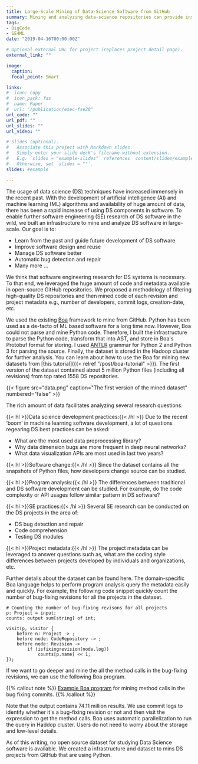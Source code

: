 ```yaml
---
title: Large-Scale Mining of Data-Science Software from GitHub
summary: Mining and analyzing data-science repositories can provide insights from historical data.
tags:
- BigCode
- SE4ML
date: "2019-04-16T00:00:00Z"

# Optional external URL for project (replaces project detail page).
external_link: ""

image:
  caption:
  focal_point: Smart

links:
#- icon: copy
#  icon_pack: fas
#  name: Paper
#  url: "/publication/esec-fse20"
url_code: ""
url_pdf: ""
url_slides: ""
url_video: ""

# Slides (optional).
#   Associate this project with Markdown slides.
#   Simply enter your slide deck's filename without extension.
#   E.g. `slides = "example-slides"` references `content/slides/example-slides.md`.
#   Otherwise, set `slides = ""`.
slides: #example

---
```


The usage of data science (DS) techniques have increased immensely in the recent past. With the development of artificial intelligence (AI) and machine learning (ML) algorithms and availability of huge amount of data, there has been a rapid increase of using DS components in software. To enable further software engineering (SE) research of DS software in the wild, we built an infrastructure to mine and analyze DS software in large-scale. Our goal is to:

- Learn from the past and guide future development of DS software
- Improve software design and reuse
- Manage DS software better
- Automatic bug detection and repair
- Many more ...

We think that software engineering research for DS systems is necessary. To that end, we leveraged the huge amount of code and metadata available in open-source GitHub repositories. We proposed a methodology of filtering high-quality DS repositories and then mined code of each revision and project metadata e.g., number of developers, commit logs, creation-date, etc.

<!-- {{< figure src="dataset.png" caption="Mined data from GitHub DS repositories" numbered="false" >}} -->


We used the existing [Boa](http://boa.cs.iastate.edu/) framework to mine from GitHub. Python has been used as a de-facto of ML based software for a long time now. However, Boa could not parse and mine Python code. Therefore, I built the infrastructure to parse the Python code, transform that into AST, and store in Boa's Protobuf format for storing. I used [ANTLR](https://www.antlr.org/) grammar for Python 2 and Python 3 for parsing the source. Finally, the dataset is stored in the Hadoop cluster for further analysis. You can learn about how to use the Boa for mining new datasets from [this tutorial]({{< relref "/post/boa-tutorial" >}}). The first version of the dataset contained about 5 million Python files (including all revisions) from top rated 1558 DS repositories.

{{< figure src="data.png" caption="The first version of the mined dataset" numbered="false" >}}

The rich amount of data facilitates analyzing several research questions:

{{< hl >}}Data science development practices:{{< /hl >}} Due to the recent ‘boom’ in machine learning software development, a lot of questions regearing DS best practices can be asked:
- What are the most used data preprocessing library?
- Why data dimension bugs are more frequent in deep neural networks?
- What data visualization APIs are most used in last two years?

{{< hl >}}Software change:{{< /hl >}} Since the dataset contains all the snapshots of Python files, how developers change source can be studied.

{{< hl >}}Program analysis:{{< /hl >}} The differences between traditional and DS software development can be studied. For example, do the code complexity or API usages follow similar pattern in DS software?

{{< hl >}}SE practices:{{< /hl >}} Several SE research can be conducted on the DS projects in the area of:

- DS bug detection and repair
- Code comprehension
- Testing DS modules

{{< hl >}}Project metadata:{{< /hl >}} The project metadata can be leveraged to answer questions such as, what are the coding style differences between projects developed by individuals and organizations, etc.

Further details about the dataset can be found here. The domain-specific Boa language helps to perform program analysis query the metadata easily and quickly. For example, the following code snippet quickly count the number of bug-fixing revisions for all the projects in the dataset.

```
# Counting the number of bug-fixing revisons for all projects
p: Project = input;
counts: output sum[string] of int;

visit(p, visitor {
	before n: Project -> ;
	before node: CodeRepository -> ;
	before node: Revision ->
		if (isfixingrevision(node.log))
			counts[p.name] << 1;
});
```

If we want to go deeper and mine the all the method calls in the bug-fixing revisions, we can use the following Boa program.

{{% callout note %}}
[Example Boa program](http://boa.cs.iastate.edu/boa/?q=boa/job/public/88574) for mining method calls in the bug fixing commits.
{{% /callout %}}

Note that the output contains 74.11 million results. We use commit logs to identify whether it's a bug-fixing revision or not and then visit the expression to get the method calls. Boa uses automatic parallelization to run the query in Haddop cluster. Users do not need to worry about the storage and low-level details.

As of this writing, no open source dataset for studying Data Science software is available. We created a infrastructure and dataset to mins DS projects from GitHub that are using Python.
